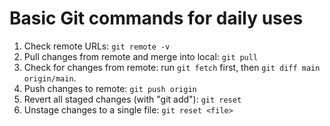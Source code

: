 # Basic Git commands for daily uses
1. Check remote URLs: `git remote -v`
2. Pull changes from remote and merge into local: `git pull`
3. Check for changes from remote:  run `git fetch` first, then `git diff main origin/main`.
4. Push changes to remote: `git push origin`
5. Revert all staged changes (with "git add"): `git reset`
6. Unstage changes to a single file: `git reset <file>`
